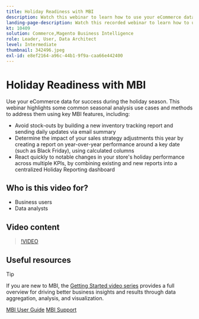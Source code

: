 ```yaml
---
title: Holiday Readiness with MBI
description: Watch this webinar to learn how to use your eCommerce data for success during the holiday season.
landing-page-description: Watch this recorded webinar to learn how to use your eCommerce data for success during the holiday season.
kt: 10409
solution: Commerce,Magento Business Intelligence
role: Leader, User, Data Architect
level: Intermediate
thumbnail: 342496.jpeg
exl-id: e8ef2164-a96c-44b1-9f9a-caa66e442400
---
```

# Holiday Readiness with MBI

Use your eCommerce data for success during the holiday season. This webinar highlights some common seasonal analysis use cases and methods to address them using key MBI features, including:

- Avoid stock-outs by building a new inventory tracking report and sending daily updates via email summary
- Determine the impact of your sales strategy adjustments this year by creating a report on year-over-year performance around a key date (such as Black Friday), using calculated columns
- React quickly to notable changes in your store's holiday performance across multiple KPIs, by combining existing and new reports into a centralized Holiday Reporting dashboard

## Who is this video for?

- Business users
- Data analysts

## Video content

>[!VIDEO](https://video.tv.adobe.com/v/342496?quality=12&learn=on)

## Useful resources

>[!TIP]
>
>If you are new to MBI, the [Getting Started video series](https://experienceleagueadobe.com/docs/commerce-learn/tutorials/mbi/introduction/1-overview.html) provides a full overview for driving better business insights and results through data aggregation, analysis, and visualization.

[MBI User Guide](https://experienceleague.adobe.com/docs/commerce-business-intelligence/mbi/guide-overview.html)
[MBI Support](https://experienceleague.adobe.com/docs/commerce-knowledge-base/kb/troubleshooting/miscellaneous/mbi-service-policies.html)
